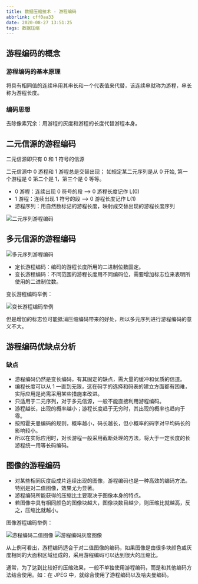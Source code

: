 ```yaml
---
title: 数据压缩技术 - 游程编码
abbrlink: cff0aa33
date: 2020-08-27 13:51:25
tags: 数据压缩
---
```

## 游程编码的概念

### 游程编码的基本原理

将具有相同值的连续串用其串长和一个代表值来代替，该连续串就称为游程，串长称为游程长度。

### 编码思想

去除像素冗余：用游程的灰度和游程的长度代替游程本身。

<!-- more -->

## 二元信源的游程编码

二元信源即只有 0 和 1 符号的信源

二元信源中 0 游程和 1 游程总是交替出现； 如规定某二元序列是从 0 开始, 第一个游程是 0 第二个是 1，第三个是 0 等等。

- 0 游程：连续出现 0 符号的段 --> 0 游程长度记作 L(0)
- 1 游程：连续出现 1 符号的段 --> 0 游程长度记作 L(1)
- 游程序列：用自然数标记的游程长度，映射成交替出现的游程长度序列

![二元序列游程编码](https://gitee.com/hezhaojiang/MyPics/raw/master/img/20200827215810.png)

## 多元信源的游程编码

![多元序列游程编码](https://gitee.com/hezhaojiang/MyPics/raw/master/img/20200827215938.png)

- 定长游程编码：编码的游程长度所用的二进制位数固定。
- 变长游程编码：不同范围的游程长度用不同编码位，需要增加标志位来表明所使用的二进制位数。

变长游程编码举例：

![变长游程编码举例](https://gitee.com/hezhaojiang/MyPics/raw/master/img/20200827220156.png)

但是增加的标志位可能抵消压缩编码带来的好处，所以多元序列进行游程编码的意义不大。

## 游程编码优缺点分析

### 缺点

- 游程编码仍然是变长编码，有其固定的缺点，需大量的缓冲和优质的信道。
- 编程长度可以从 1 一直到无限，这在码字的选择和码表的建立方面都有困难，实际应用是尚需采用某些措施来改进。
- 只适用于二元序列，对于多元信源，一般不能直接利用游程编码。
- 游程越长，出现的概率越小；游程长度趋于无穷时，其出现的概率也趋向于零。
- 按照霍夫曼编码的规则，概率越小，码长越长，但小概率的码字对平均码长的影响较小。
- 所以在实际应用时，对长游程一般采用截断处理的方法，将大于一定长度的长游程统一用等长码编码。

## 图像的游程编码

- 对某些相同灰度级成片连续出现的图像，游程编码也是一种高效的编码方法。特别是对二值图像，效果尤为显著。
- 游程编码所能获得的压缩比主要取决于图像本身的特点。
- 若图像中具有相同颜色的图像块越大，图像块数目越少，则压缩比就越高，反之，压缩比就越小。

图像游程编码举例：

![游程编码二值图像](https://gitee.com/hezhaojiang/MyPics/raw/master/img/20200827220958.png)
![游程编码灰度图像](https://gitee.com/hezhaojiang/MyPics/raw/master/img/20200827221023.png)

从上例可看出，游程编码适合于对二值图像的编码，如果图像是由很多块颜色或灰度相同的大面积区域组成的，采用游程编码可以达到很大的压缩比。

通常，为了达到比较好的压缩效果，一般不单独使用游程编码，而是和其他编码方法结合使用。如：在 JPEG 中，就综合使用了游程编码以及哈夫曼编码。
